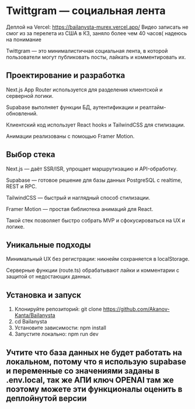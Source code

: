 # Twittgram — социальная лента

Деплой на Vercel: https://bailanysta-murex.vercel.app/
Видео записать не смог из за перелета из США в КЗ, заняло более чем 40 часов( надеюсь на понимание

Twittgram — это минималистичная социальная лента, в которой пользователи могут публиковать посты, лайкать и комментировать их.

## Проектирование и разработка
Next.js App Router используется для разделения клиентской и серверной логики.

Supabase выполняет функции БД, аутентификации и реалтайм-обновлений.

Клиентский код использует React hooks и TailwindCSS для стилизации.

Анимации реализованы с помощью Framer Motion.

## Выбор стека
Next.js — даёт SSR/ISR, упрощает маршрутизацию и API-обработку.

Supabase — готовое решение для базы данных PostgreSQL с realtime, REST и RPC.

TailwindCSS — быстрый и наглядный способ стилизации.

Framer Motion — простая библиотека анимаций для React.

Такой стек позволяет быстро собрать MVP и сфокусироваться на UX и логике.


## Уникальные подходы
Минимальный UX без регистрации: никнейм сохраняется в localStorage.

Серверные функции (route.ts) обрабатывают лайки и комментарии с защитой от недостающих данных.


## Установка и запуск

1. Клонируйте репозиторий:
   git clone https://github.com/Akanov-Kanta/Bailanysta
2. cd Bailanysta
3. Установите зависимости:
  npm install
4. Запустите локально:
  npm run dev

## Учтите что база данных не будет работать на локальном, потому что я использую supabase и переменные со значениями заданы в .env.local, так же АПИ ключ OPENAI там же поэтому можете эти функционалы оценить в деплойнутой версии

